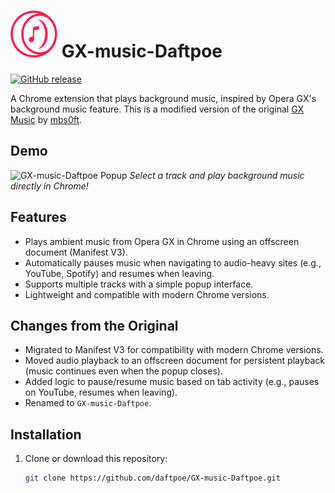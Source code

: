# ![GX-music-Daftpoe](logo_sm.png) GX-music-Daftpoe

[![GitHub release](https://img.shields.io/github/v/release/daftpoe/GX-music-Daftpoe)](https://github.com/daftpoe/GX-music-Daftpoe/releases)

A Chrome extension that plays background music, inspired by Opera GX's background music feature. This is a modified version of the original [GX Music](https://github.com/mbs0ft/GX-music) by [mbs0ft](https://github.com/mbs0ft).

## Demo
![GX-music-Daftpoe Popup](screenshot.png)
*Select a track and play background music directly in Chrome!*

## Features
- Plays ambient music from Opera GX in Chrome using an offscreen document (Manifest V3).
- Automatically pauses music when navigating to audio-heavy sites (e.g., YouTube, Spotify) and resumes when leaving.
- Supports multiple tracks with a simple popup interface.
- Lightweight and compatible with modern Chrome versions.

## Changes from the Original
- Migrated to Manifest V3 for compatibility with modern Chrome versions.
- Moved audio playback to an offscreen document for persistent playback (music continues even when the popup closes).
- Added logic to pause/resume music based on tab activity (e.g., pauses on YouTube, resumes when leaving).
- Renamed to `GX-music-Daftpoe`.

## Installation
1. Clone or download this repository:
   ```bash
   git clone https://github.com/daftpoe/GX-music-Daftpoe.git